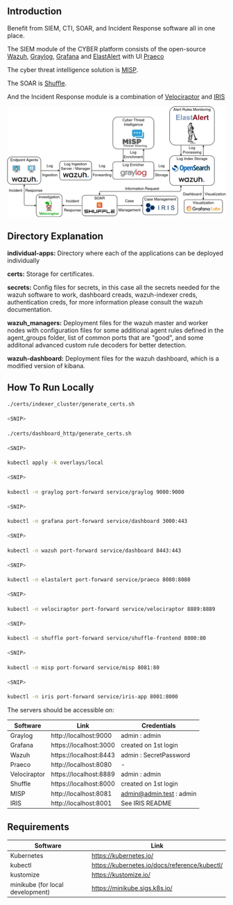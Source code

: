 ## Introduction
Benefit from SIEM, CTI, SOAR, and Incident Response software all in one place.

The SIEM module of the CYBER platform consists of the open-source [Wazuh](https://wazuh.com/), [Graylog](https://graylog.org/), [Grafana](https://grafana.com/) and [ElastAlert](https://elastalert.readthedocs.io/) with UI [Praeco](https://github.com/johnsusek/praeco)

The cyber threat intelligence solution is [MISP](https://www.misp-project.org/).

The SOAR is [Shuffle](https://shuffler.io/).

And the Incident Response module is a combination of [Velociraptor](https://docs.velociraptor.app/) and [IRIS](https://dfir-iris.org/)

![platform architecture](./img/cyber-arch.webp)

## Directory Explanation

**individual-apps:** Directory where each of the applications can be deployed individually

**certs:** Storage for certificates.

**secrets:** Config files for secrets, in this case all the secrets needed for the wazuh software to work, dashboard creads, wazuh-indexer creds, authentication creds, for more information please consult the wazuh documentation.

**wazuh_managers:** Deployment files for the wazuh master and worker nodes with configuration files for some additional agent rules defined in the agent_groups folder, list of common ports that are "good", and some additonal advanced custom rule decoders for better detection.

**wazuh-dashboard:** Deployment files for the wazuh dashboard, which is a modified version of kibana.

## How To Run Locally

```bash
./certs/indexer_cluster/generate_certs.sh

<SNIP>

./certs/dashboard_http/generate_certs.sh

<SNIP>

kubectl apply -k overlays/local

<SNIP>

kubectl -n graylog port-forward service/graylog 9000:9000

<SNIP>

kubectl -n grafana port-forward service/dashboard 3000:443

<SNIP>

kubectl -n wazuh port-forward service/dashboard 8443:443

<SNIP>

kubectl -n elastalert port-forward service/praeco 8080:8080

<SNIP>

kubectl -n velociraptor port-forward service/velociraptor 8889:8889

<SNIP>

kubectl -n shuffle port-forward service/shuffle-frontend 8000:80

<SNIP>

kubectl -n misp port-forward service/misp 8081:80

<SNIP>

kubectl -n iris port-forward service/iris-app 8001:8000
```

The servers should be accessible on:

| Software      | Link                   | Credentials              |
| ------------- | ---------------------- | ------------------------ |
| Graylog       | http://localhost:9000  |       admin : admin      |
| Grafana       | https://localhost:3000 |   created on 1st login   |
| Wazuh         | https://localhost:8443 |  admin : SecretPassword  |
| Praeco        | http://localhost:8080  |             -            |
| Velociraptor  | https://localhost:8889 |       admin : admin      |
| Shuffle       | https://localhost:8000 |   created on 1st login   |
| MISP          | http://localhost:8081  | admin@admin.test : admin |
| IRIS          | http://localhost:8001  |      See IRIS README     |

## Requirements

| Software                         | Link                                          |
| -------------------------------- | --------------------------------------------- |
| Kubernetes                       | https://kubernetes.io/                        |
| kubectl                          | https://kubernetes.io/docs/reference/kubectl/ |
| kustomize                        | https://kustomize.io/                         |
| minikube (for local development) | https://minikube.sigs.k8s.io/                 |